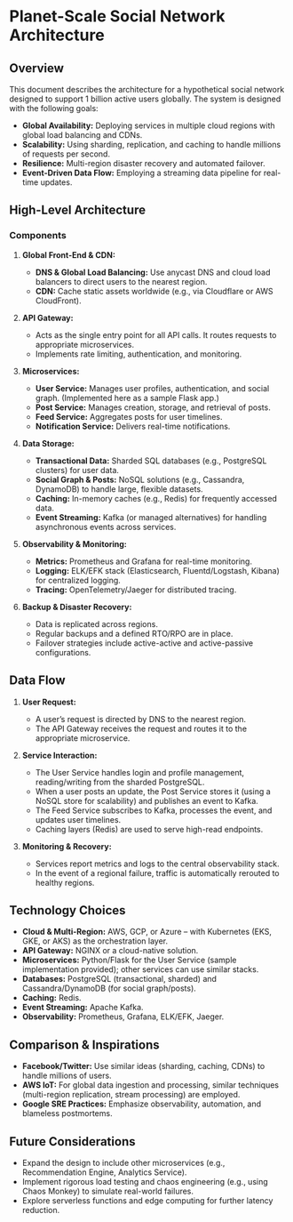 # Planet-Scale Social Network Architecture

## Overview

This document describes the architecture for a hypothetical social network designed to support 1 billion active users globally. The system is designed with the following goals:

- **Global Availability:** Deploying services in multiple cloud regions with global load balancing and CDNs.
- **Scalability:** Using sharding, replication, and caching to handle millions of requests per second.
- **Resilience:** Multi-region disaster recovery and automated failover.
- **Event-Driven Data Flow:** Employing a streaming data pipeline for real-time updates.

## High-Level Architecture

### Components

1. **Global Front-End & CDN:**

   - **DNS & Global Load Balancing:** Use anycast DNS and cloud load balancers to direct users to the nearest region.
   - **CDN:** Cache static assets worldwide (e.g., via Cloudflare or AWS CloudFront).

2. **API Gateway:**

   - Acts as the single entry point for all API calls. It routes requests to appropriate microservices.
   - Implements rate limiting, authentication, and monitoring.

3. **Microservices:**

   - **User Service:** Manages user profiles, authentication, and social graph. (Implemented here as a sample Flask app.)
   - **Post Service:** Manages creation, storage, and retrieval of posts.
   - **Feed Service:** Aggregates posts for user timelines.
   - **Notification Service:** Delivers real-time notifications.

4. **Data Storage:**

   - **Transactional Data:** Sharded SQL databases (e.g., PostgreSQL clusters) for user data.
   - **Social Graph & Posts:** NoSQL solutions (e.g., Cassandra, DynamoDB) to handle large, flexible datasets.
   - **Caching:** In-memory caches (e.g., Redis) for frequently accessed data.
   - **Event Streaming:** Kafka (or managed alternatives) for handling asynchronous events across services.

5. **Observability & Monitoring:**

   - **Metrics:** Prometheus and Grafana for real-time monitoring.
   - **Logging:** ELK/EFK stack (Elasticsearch, Fluentd/Logstash, Kibana) for centralized logging.
   - **Tracing:** OpenTelemetry/Jaeger for distributed tracing.

6. **Backup & Disaster Recovery:**
   - Data is replicated across regions.
   - Regular backups and a defined RTO/RPO are in place.
   - Failover strategies include active-active and active-passive configurations.

## Data Flow

1. **User Request:**

   - A user’s request is directed by DNS to the nearest region.
   - The API Gateway receives the request and routes it to the appropriate microservice.

2. **Service Interaction:**

   - The User Service handles login and profile management, reading/writing from the sharded PostgreSQL.
   - When a user posts an update, the Post Service stores it (using a NoSQL store for scalability) and publishes an event to Kafka.
   - The Feed Service subscribes to Kafka, processes the event, and updates user timelines.
   - Caching layers (Redis) are used to serve high-read endpoints.

3. **Monitoring & Recovery:**
   - Services report metrics and logs to the central observability stack.
   - In the event of a regional failure, traffic is automatically rerouted to healthy regions.

## Technology Choices

- **Cloud & Multi-Region:** AWS, GCP, or Azure – with Kubernetes (EKS, GKE, or AKS) as the orchestration layer.
- **API Gateway:** NGINX or a cloud-native solution.
- **Microservices:** Python/Flask for the User Service (sample implementation provided); other services can use similar stacks.
- **Databases:** PostgreSQL (transactional, sharded) and Cassandra/DynamoDB (for social graph/posts).
- **Caching:** Redis.
- **Event Streaming:** Apache Kafka.
- **Observability:** Prometheus, Grafana, ELK/EFK, Jaeger.

## Comparison & Inspirations

- **Facebook/Twitter:** Use similar ideas (sharding, caching, CDNs) to handle millions of users.
- **AWS IoT:** For global data ingestion and processing, similar techniques (multi-region replication, stream processing) are employed.
- **Google SRE Practices:** Emphasize observability, automation, and blameless postmortems.

## Future Considerations

- Expand the design to include other microservices (e.g., Recommendation Engine, Analytics Service).
- Implement rigorous load testing and chaos engineering (e.g., using Chaos Monkey) to simulate real-world failures.
- Explore serverless functions and edge computing for further latency reduction.
